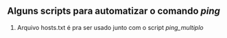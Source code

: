 ## Alguns scripts para automatizar o comando *ping*

1. Arquivo hosts.txt é pra ser usado junto com o script *ping_multiplo*
